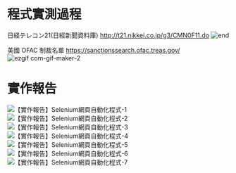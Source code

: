 # 程式實測過程
日経テレコン21(日經新聞資料庫) http://t21.nikkei.co.jp/g3/CMN0F11.do
![end](https://user-images.githubusercontent.com/66252302/99149659-697d4a00-26ca-11eb-8a67-3059431a7fb3.gif)

美國 OFAC 制裁名單 https://sanctionssearch.ofac.treas.gov/
![ezgif com-gif-maker-_2_](https://user-images.githubusercontent.com/66252302/99150038-d265c180-26cc-11eb-9fda-78b3c9aa0dcb.gif)  
  
  
  
  
  
# 實作報告
![【實作報告】Selenium網頁自動化程式-1](https://user-images.githubusercontent.com/66252302/125805538-ae61426b-0b78-491b-8ebe-fe72c0bb0209.png)
![【實作報告】Selenium網頁自動化程式-2](https://user-images.githubusercontent.com/66252302/125805539-544f82a3-33aa-47af-b3d7-8f8ef2718812.png)
![【實作報告】Selenium網頁自動化程式-3](https://user-images.githubusercontent.com/66252302/125805545-138a0f1d-0d5b-457a-9894-a0fbafff8cb6.png)
![【實作報告】Selenium網頁自動化程式-4](https://user-images.githubusercontent.com/66252302/125805507-49c3c7bb-9cc6-42c1-90fa-7e73508eeac9.png)
![【實作報告】Selenium網頁自動化程式-5](https://user-images.githubusercontent.com/66252302/125805520-1c52775a-6804-4168-832c-7c91da01b9ab.png)
![【實作報告】Selenium網頁自動化程式-6](https://user-images.githubusercontent.com/66252302/125805526-4fafe759-5d2e-454a-898f-0f8162fe0e60.png)
![【實作報告】Selenium網頁自動化程式-7](https://user-images.githubusercontent.com/66252302/125805531-85049152-fd56-484b-8744-72d14dd93218.png)


